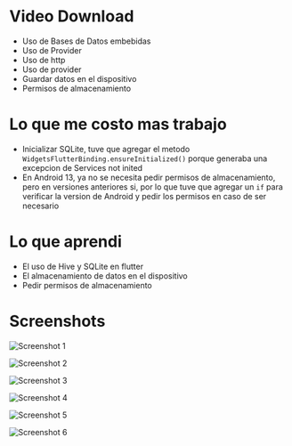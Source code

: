 # Video Download

- Uso de Bases de Datos embebidas
- Uso de Provider
- Uso de http
- Uso de provider
- Guardar datos en el dispositivo
- Permisos de almacenamiento

# Lo que me costo mas trabajo

- Inicializar SQLite, tuve que agregar el metodo `WidgetsFlutterBinding.ensureInitialized()` porque generaba una excepcion de Services not inited
- En Android 13, ya no se necesita pedir permisos de almacenamiento, pero en versiones anteriores si, por lo que tuve que agregar un `if` para verificar la version de Android y pedir los permisos en caso de ser necesario

# Lo que aprendi

- El uso de Hive y SQLite en flutter
- El almacenamiento de datos en el dispositivo
- Pedir permisos de almacenamiento

# Screenshots

![Screenshot 1](pictures/1.png)

![Screenshot 2](pictures/2.png)

![Screenshot 3](pictures/3.png)

![Screenshot 4](pictures/4.png)

![Screenshot 5](pictures/5.png)

![Screenshot 6](pictures/6.png)